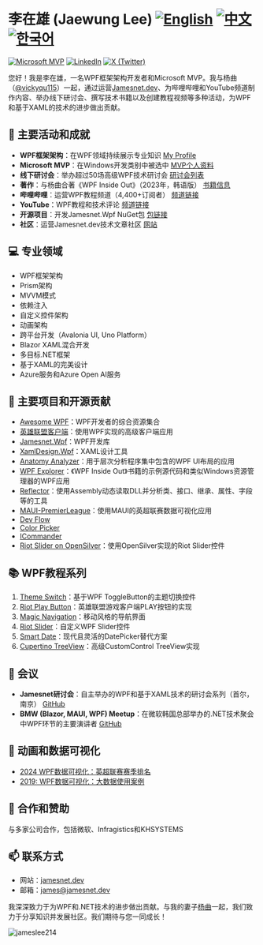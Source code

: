 # 李在雄 (Jaewung Lee)  [![English](https://img.shields.io/badge/README.md-English-blue.svg)](README.md) [![中文](https://img.shields.io/badge/README.md-中文-red.svg)](README.zh-CN.md) [![한국어](https://img.shields.io/badge/README.md-한국어-green.svg)](README.ko.md)

[![Microsoft MVP](https://img.shields.io/badge/Microsoft%20MVP-Windows%20Development-blue)](https://mvp.microsoft.com/en-us/PublicProfile/5004980)
[![LinkedIn](https://img.shields.io/badge/-LinkedIn-0077B5?style=flat&logo=linkedin&logoColor=white)](https://www.linkedin.com/in/jamesnet214/)
[![X (Twitter)](https://img.shields.io/badge/-X-000000?style=flat&logo=x&logoColor=white)](https://twitter.com/jamesnet214)

您好！我是李在雄，一名WPF框架架构开发者和Microsoft MVP。我与杨曲（[@vickyqu115](https://github.com/vickyqu115)）一起，通过运营[Jamesnet.dev](https://jamesnet.dev)、为哔哩哔哩和YouTube频道制作内容、举办线下研讨会、撰写技术书籍以及创建教程视频等多种活动，为WPF和基于XAML的技术的进步做出贡献。

## 🚀 主要活动和成就

- **WPF框架架构**：在WPF领域持续展示专业知识 [My Profile](https://jamesnet.dev/profile/jamesnet214)
- **Microsoft MVP**：在Windows开发类别中被选中 [MVP个人资料](https://bit.ly/4cWfsXb)
- **线下研讨会**：举办超过50场高级WPF技术研讨会 [研讨会列表](https://bit.ly/4bWk3az)
- **著作**：与杨曲合著《WPF Inside Out》（2023年，韩语版） [书籍信息](https://bit.ly/4cWqjjQ)
- **哔哩哔哩**：运营WPF教程频道（4,400+订阅者） [频道链接](https://bit.ly/3SkYutn)
- **YouTube**：WPF教程和技术评论 [频道链接](https://bit.ly/3WBe6eR)
- **开源项目**：开发Jamesnet.Wpf NuGet包 [包链接](https://www.nuget.org/packages/Jamesnet.Wpf/)
- **社区**：运营Jamesnet.dev技术文章社区 [网站](https://jamesnet.dev)

<!-- - **Udemy**：高级WPF技术教程系列 [课程链接](https://bit.ly/4bWk3az) -->

## 💻 专业领域

- WPF框架架构
- Prism架构
- MVVM模式
- 依赖注入
- 自定义控件架构
- 动画架构
- 跨平台开发（Avalonia UI, Uno Platform）
- Blazor XAML混合开发
- 多目标.NET框架
- 基于XAML的完美设计
- Azure服务和Azure Open AI服务

## 🌟 主要项目和开源贡献

- [Awesome WPF](https://github.com/jamesnet214/awesome-wpf)：WPF开发者的综合资源集合
- [英雄联盟客户端](https://github.com/jamesnet214/leagueoflegends)：使用WPF实现的高级客户端应用
- [Jamesnet.Wpf](https://github.com/jamesnet214/jamesnetwpf)：WPF开发库
- [XamlDesign.Wpf](https://github.com/jamesnet214/xamldesignwpf)：XAML设计工具
- [Anatomy Analyzer](https://github.com/jamesnet214/anatomyanalyzer)：用于层次分析程序集中包含的WPF UI布局的应用
- [WPF Explorer](https://github.com/jamesnet214/wpf-explorer)：《WPF Inside Out》书籍的示例源代码和类似Windows资源管理器的WPF应用
- [Reflector](https://github.com/jamesnet214/reflector)：使用Assembly动态读取DLL并分析类、接口、继承、属性、字段等的工具
- [MAUI-PremierLeague](https://github.com/jamesnet214/maui-premierleague)：使用MAUI的英超联赛数据可视化应用
- [Dev Flow](https://github.com/jamesnet214/devflow)
- [Color Picker](https://github.com/jamesnet214/colorpicker)
- [ICommander](https://github.com/jamesnet214/icommander)
- [Riot Slider on OpenSilver](https://github.com/jamesnet214/riotslider-opensilver)：使用OpenSilver实现的Riot Slider控件

## 📚 WPF教程系列

1. [Theme Switch](https://github.com/jamesnetgroup/themeswitch)：基于WPF ToggleButton的主题切换控件
2. [Riot Play Button](https://github.com/jamesnetgroup/riotplaybutton)：英雄联盟游戏客户端PLAY按钮的实现
3. [Magic Navigation](https://github.com/jamesnetgroup/navigationbar)：移动风格的导航界面
4. [Riot Slider](https://github.com/jamesnetgroup/riotslider)：自定义WPF Slider控件
5. [Smart Date](https://github.com/jamesnetgroup/smartdate)：现代且灵活的DatePicker替代方案
6. [Cupertino TreeView](https://github.com/jamesnetgroup/cupertino-treeview)：高级CustomControl TreeView实现

## 🎤 会议

- **Jamesnet研讨会**：自主举办的WPF和基于XAML技术的研讨会系列（首尔，南京） [GitHub](https://github.com/jamesnet214/wpf)
- **BMW (Blazor, MAUI, WPF) Meetup**：在微软韩国总部举办的.NET技术聚会中WPF环节的主要演讲者 [GitHub](https://github.com/jamesnet214/wpf-meetup)

## 🎨 动画和数据可视化

- [2024 WPF数据可视化：英超联赛赛季排名](https://bit.ly/3LJa65A)
- [2019: WPF数据可视化：大数据使用案例](https://bit.ly/4cWLsKJ)

## 🤝 合作和赞助

与多家公司合作，包括微软、Infragistics和KHSYSTEMS

## 📫 联系方式

- 网站：[jamesnet.dev](https://jamesnet.dev)
- 邮箱：james@jamesnet.dev

我深深致力于为WPF和.NET技术的进步做出贡献。与我的妻子[杨曲](https://github.com/vickyqu115)一起，我们致力于分享知识并发展社区。我们期待与您一同成长！

<img src="https://komarev.com/ghpvc/?username=jamesnet214" alt="jameslee214"/>

